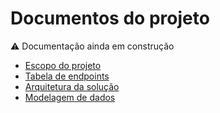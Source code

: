# Documentos do projeto

:warning: Documentação ainda em construção

-   [Escopo do projeto](business/scope.md)
-   [Tabela de endpoints](architecture/endpoint.md)
-   [Arquitetura da solução](architecture/architecture.png)
-   [Modelagem de dados](https://dbdocs.io/ozluuh/iCorrespondencia?view=table_structure)
